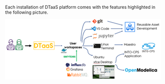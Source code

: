 Each installation of DTaaS platform comes with the features highlighted in the following picture.

![Features](current-status.png)
